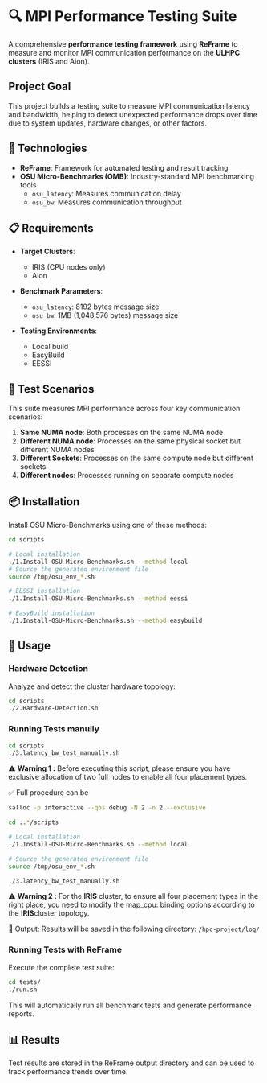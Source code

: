 # 🔍 **MPI Performance Testing Suite**

A comprehensive **performance testing framework** using **ReFrame** to measure and monitor MPI communication performance on the **ULHPC clusters** (IRIS and Aion).

## Project Goal

This project builds a testing suite to measure MPI communication latency and bandwidth, helping to detect unexpected performance drops over time due to system updates, hardware changes, or other factors.

## 🔧 **Technologies**

- **ReFrame**: Framework for automated testing and result tracking
- **OSU Micro-Benchmarks (OMB)**: Industry-standard MPI benchmarking tools
	- `osu_latency`: Measures communication delay
	- `osu_bw`: Measures communication throughput

## 📋 **Requirements**

- **Target Clusters**: 
	- IRIS (CPU nodes only)
	- Aion

- **Benchmark Parameters**:
	- `osu_latency`: 8192 bytes message size
	- `osu_bw`: 1MB (1,048,576 bytes) message size

- **Testing Environments**:
	- Local build
	- EasyBuild
	- EESSI

## 🧪 **Test Scenarios**

This suite measures MPI performance across four key communication scenarios:

1. **Same NUMA node**: Both processes on the same NUMA node
2. **Different NUMA node**: Processes on the same physical socket but different NUMA nodes
3. **Different Sockets**: Processes on the same compute node but different sockets
4. **Different nodes**: Processes running on separate compute nodes

## 📦 **Installation**

Install OSU Micro-Benchmarks using one of these methods:

```bash
cd scripts

# Local installation
./1.Install-OSU-Micro-Benchmarks.sh --method local
# Source the generated environment file
source /tmp/osu_env_*.sh

# EESSI installation
./1.Install-OSU-Micro-Benchmarks.sh --method eessi

# EasyBuild installation
./1.Install-OSU-Micro-Benchmarks.sh --method easybuild
```

## 🚀 **Usage**

### Hardware Detection

Analyze and detect the cluster hardware topology:
```bash
cd scripts
./2.Hardware-Detection.sh
```
### Running Tests manully  

```bash
cd scripts
./3.latency_bw_test_manually.sh
```
⚠️ **Warning 1 :** Before executing this script, please ensure you have exclusive allocation of two full nodes to enable all four placement types.

✅ Full procedure can be 

```bash
salloc -p interactive --qos debug -N 2 -n 2 --exclusive 

cd ..*/scripts

# Local installation
./1.Install-OSU-Micro-Benchmarks.sh --method local

# Source the generated environment file
source /tmp/osu_env_*.sh

./3.latency_bw_test_manually.sh
```

 ⚠️ **Warning 2 :** For the **IRIS** cluster, to ensure all four placement types in the right place, you need to modify the map_cpu: binding options according to the **IRIS**cluster topology. 

 📄 Output: Results will be saved in the following directory: `/hpc-project/log/`

### Running Tests with ReFrame

Execute the complete test suite:
```bash
cd tests/
./run.sh
```

This will automatically run all benchmark tests and generate performance reports.

## 📊 **Results**

Test results are stored in the ReFrame output directory and can be used to track performance trends over time.
